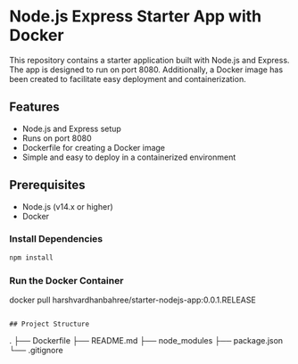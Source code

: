 # Node.js Express Starter App with Docker

This repository contains a starter application built with Node.js and Express. The app is designed to run on port 8080. Additionally, a Docker image has been created to facilitate easy deployment and containerization.

## Features

- Node.js and Express setup
- Runs on port 8080
- Dockerfile for creating a Docker image
- Simple and easy to deploy in a containerized environment

## Prerequisites

- Node.js (v14.x or higher)
- Docker

### Install Dependencies

```bash
npm install
```

### Run the Docker Container

docker pull harshvardhanbahree/starter-nodejs-app:0.0.1.RELEASE
```

## Project Structure

```
.
├── Dockerfile
├── README.md
├── node_modules
├── package.json
└── .gitignore
```
